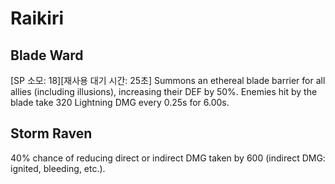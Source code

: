 # Raikiri

## Blade Ward

[SP 소모: 18][재사용 대기 시간: 25초] Summons an ethereal blade barrier for all allies (including illusions), increasing their DEF by 50%. Enemies hit by the blade take 320 Lightning DMG every 0.25s for 6.00s.

## Storm Raven

40% chance of reducing direct or indirect DMG taken by 600 (indirect DMG: ignited, bleeding, etc.).
